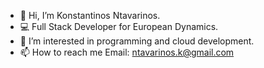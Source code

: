 - 👋 Hi, I’m Konstantinos Ntavarinos.
- 💻 Full Stack Developer for European Dynamics. 
- 👀 I’m interested in programming and cloud development.
- 📫 How to reach me Email: ntavarinos.k@gmail.com

<!---
ntavas/ntavas is a ✨ special ✨ repository because its `README.md` (this file) appears on your GitHub profile.
You can click the Preview link to take a look at your changes.
--->
